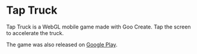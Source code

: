 # Tap Truck

Tap Truck is a WebGL mobile game made with Goo Create. Tap the screen to accelerate the truck.

The game was also released on [Google Play](https://play.google.com/store/apps/details?id=com.schteppe.taptruck).
